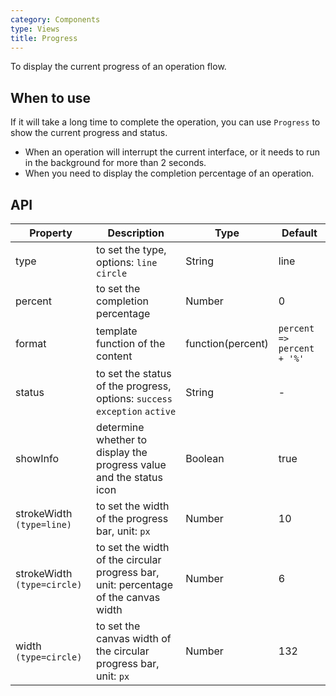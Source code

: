 ```yaml
---
category: Components
type: Views
title: Progress
---
```


To display the current progress of an operation flow.

## When to use

If it will take a long time to complete the operation, you can use `Progress` to show the current progress and status.

- When an operation will interrupt the current interface, or it needs to run in the background for more than 2 seconds.
- When you need to display the completion percentage of an operation.

## API

Property | Description | Type | Default
-----|-----|-----|------
type | to set the type, options: `line` `circle` | String | line
percent | to set the completion percentage | Number | 0
format | template function of the content | function(percent) | `percent => percent + '%'`
status | to set the status of the progress, options: `success` `exception` `active` | String | -
showInfo | determine whether to display the progress value and the status icon | Boolean | true
strokeWidth `(type=line)` | to set the width of the progress bar, unit: `px` | Number | 10
strokeWidth `(type=circle)` | to set the width of the circular progress bar, unit: percentage of the canvas width | Number | 6
width `(type=circle)` | to set the canvas width of the circular progress bar, unit: `px` | Number | 132

